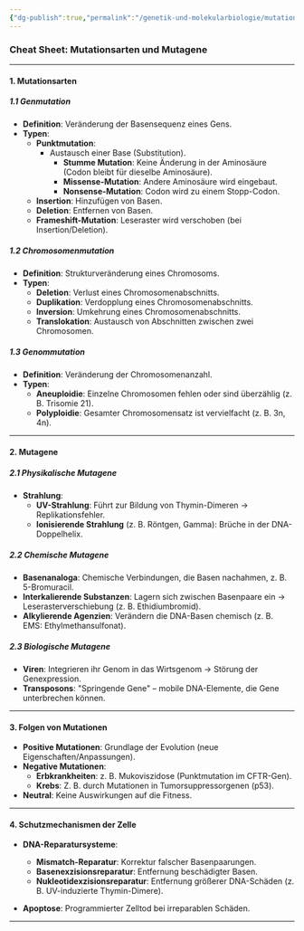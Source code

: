 ```yaml
---
{"dg-publish":true,"permalink":"/genetik-und-molekularbiologie/mutationsarten-und-mutagene/"}
---
```


### **Cheat Sheet: Mutationsarten und Mutagene**

---

#### **1. Mutationsarten**

##### **1.1 Genmutation**

- **Definition**: Veränderung der Basensequenz eines Gens.
- **Typen**:
    - **Punktmutation**:
        - Austausch einer Base (Substitution).
            - **Stumme Mutation**: Keine Änderung in der Aminosäure (Codon bleibt für dieselbe Aminosäure).
            - **Missense-Mutation**: Andere Aminosäure wird eingebaut.
            - **Nonsense-Mutation**: Codon wird zu einem Stopp-Codon.
    - **Insertion**: Hinzufügen von Basen.
    - **Deletion**: Entfernen von Basen.
    - **Frameshift-Mutation**: Leseraster wird verschoben (bei Insertion/Deletion).

##### **1.2 Chromosomenmutation**

- **Definition**: Strukturveränderung eines Chromosoms.
- **Typen**:
    - **Deletion**: Verlust eines Chromosomenabschnitts.
    - **Duplikation**: Verdopplung eines Chromosomenabschnitts.
    - **Inversion**: Umkehrung eines Chromosomenabschnitts.
    - **Translokation**: Austausch von Abschnitten zwischen zwei Chromosomen.

##### **1.3 Genommutation**

- **Definition**: Veränderung der Chromosomenanzahl.
- **Typen**:
    - **Aneuploidie**: Einzelne Chromosomen fehlen oder sind überzählig (z. B. Trisomie 21).
    - **Polyploidie**: Gesamter Chromosomensatz ist vervielfacht (z. B. 3n, 4n).

---

#### **2. Mutagene**

##### **2.1 Physikalische Mutagene**

- **Strahlung**:
    - **UV-Strahlung**: Führt zur Bildung von Thymin-Dimeren → Replikationsfehler.
    - **Ionisierende Strahlung** (z. B. Röntgen, Gamma): Brüche in der DNA-Doppelhelix.

##### **2.2 Chemische Mutagene**

- **Basenanaloga**: Chemische Verbindungen, die Basen nachahmen, z. B. 5-Bromuracil.
- **Interkalierende Substanzen**: Lagern sich zwischen Basenpaare ein → Leserasterverschiebung (z. B. Ethidiumbromid).
- **Alkylierende Agenzien**: Verändern die DNA-Basen chemisch (z. B. EMS: Ethylmethansulfonat).

##### **2.3 Biologische Mutagene**

- **Viren**: Integrieren ihr Genom in das Wirtsgenom → Störung der Genexpression.
- **Transposons**: "Springende Gene" – mobile DNA-Elemente, die Gene unterbrechen können.

---

#### **3. Folgen von Mutationen**

- **Positive Mutationen**: Grundlage der Evolution (neue Eigenschaften/Anpassungen).
- **Negative Mutationen**:
    - **Erbkrankheiten**: z. B. Mukoviszidose (Punktmutation im CFTR-Gen).
    - **Krebs**: Z. B. durch Mutationen in Tumorsuppressorgenen (p53).
- **Neutral**: Keine Auswirkungen auf die Fitness.

---

#### **4. Schutzmechanismen der Zelle**

- **DNA-Reparatursysteme**:
    
    - **Mismatch-Reparatur**: Korrektur falscher Basenpaarungen.
    - **Basenexzisionsreparatur**: Entfernung beschädigter Basen.
    - **Nukleotidexzisionsreparatur**: Entfernung größerer DNA-Schäden (z. B. UV-induzierte Thymin-Dimere).
- **Apoptose**: Programmierter Zelltod bei irreparablen Schäden.
    

---
